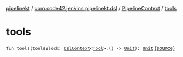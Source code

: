 [pipelinekt](../../index.md) / [com.code42.jenkins.pipelinekt.dsl](../index.md) / [PipelineContext](index.md) / [tools](./tools.md)

# tools

`fun tools(toolsBlock: `[`DslContext`](../-dsl-context/index.md)`<`[`Tool`](../../com.code42.jenkins.pipelinekt.core/-tool.md)`>.() -> `[`Unit`](https://kotlinlang.org/api/latest/jvm/stdlib/kotlin/-unit/index.html)`): `[`Unit`](https://kotlinlang.org/api/latest/jvm/stdlib/kotlin/-unit/index.html) [(source)](https://github.com/code42/pipelinekt/tree/master/dsl/src/main/kotlin/com/code42/jenkins/pipelinekt/dsl/PipelineContext.kt#L36)